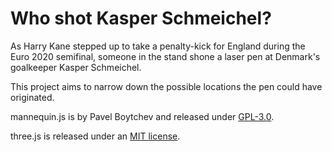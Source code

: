 # Who shot Kasper Schmeichel?

As Harry Kane stepped up to take a penalty-kick for England during the Euro 2020 semifinal, someone in the stand shone a laser pen at Denmark's goalkeeper Kasper Schmeichel.

This project aims to narrow down the possible locations the pen could have originated.

mannequin.js is by Pavel Boytchev and released under [GPL-3.0](https://www.gnu.org/licenses/gpl-3.0.en.html).

three.js is released under an [MIT license](https://github.com/mrdoob/three.js/blob/dev/LICENSE).
